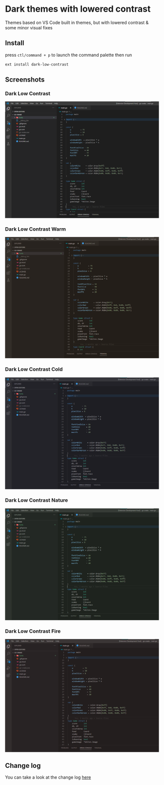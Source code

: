 # Dark themes with lowered contrast

Themes based on VS Code built in themes, but with lowered contrast & some minor visual fixes

## Install

press `ctl/command + p` to launch the command palette then run

```bash
ext install dark-low-contrast
```

## Screenshots

### Dark Low Contrast

![Theme Screenshot](screenshots/default.png)

### Dark Low Contrast Warm

![Theme Screenshot](screenshots/warm.png)

### Dark Low Contrast Cold

![Theme Screenshot](screenshots/cold.png)

### Dark Low Contrast Nature

![Theme Screenshot](screenshots/nature.png)

### Dark Low Contrast Fire

![Theme Screenshot](screenshots/fire.png)

## Change log

You can take a look at the change log [here](https://github.com/evgeniyp/vscode-dark-low-contrast/blob/master/CHANGELOG.md)
